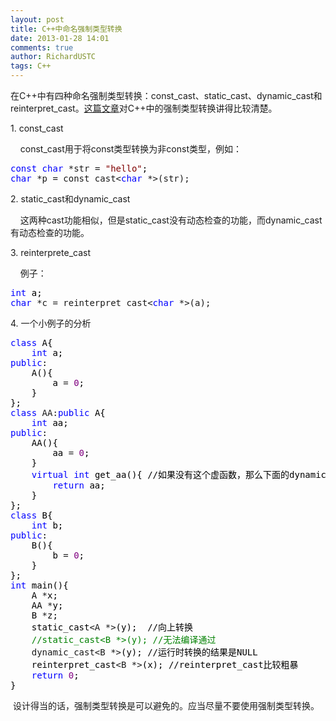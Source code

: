 ```yaml
---
layout: post
title: C++中命名强制类型转换
date: 2013-01-28 14:01
comments: true
author: RichardUSTC
tags: C++
---
```

<p>在C++中有四种命名强制类型转换：const_cast、static_cast、dynamic_cast和reinterpret_cast。<a title="static_cast、dynamic_cast reinterpret_cast和const_cast" href="http://blog.sina.com.cn/s/blog_4a84e45b0100f57m.html" target="_blank">这篇文章</a>对C++中的强制类型转换讲得比较清楚。</p>
<p>1. const_cast</p>
<p>&nbsp; &nbsp; const_cast用于将const类型转换为非const类型，例如：</p>
<div class="cnblogs_code">
<pre><span style="color: #0000ff;">const</span> <span style="color: #0000ff;">char</span> *str = <span style="color: #800000;">"</span><span style="color: #800000;">hello</span><span style="color: #800000;">"</span><span style="color: #000000;">;
</span><span style="color: #0000ff;">char</span> *p = const_cast&lt;<span style="color: #0000ff;">char</span> *&gt;(str);</pre>
</div>
<p>2. static_cast和dynamic_cast</p>
<p>&nbsp; &nbsp; 这两种cast功能相似，但是static_cast没有动态检查的功能，而dynamic_cast有动态检查的功能。</p>
<p>3. reinterprete_cast</p>
<p>&nbsp; &nbsp; 例子：</p>
<div class="cnblogs_code">
<pre><span style="color: #0000ff;">int</span><span style="color: #000000;"> a;
</span><span style="color: #0000ff;">char</span> *c = reinterpret_cast&lt;<span style="color: #0000ff;">char</span> *&gt;(a);</pre>
</div>
<p>4. 一个小例子的分析</p>
<div class="cnblogs_code">
<pre><span style="color: #0000ff;">class</span><span style="color: #000000;"> A{
    </span><span style="color: #0000ff;">int</span><span style="color: #000000;"> a;
</span><span style="color: #0000ff;">public</span><span style="color: #000000;">:
    A(){
        a </span>= <span style="color: #800080;">0</span><span style="color: #000000;">;
    }
};
</span><span style="color: #0000ff;">class</span> AA:<span style="color: #0000ff;">public</span><span style="color: #000000;"> A{
    </span><span style="color: #0000ff;">int</span><span style="color: #000000;"> aa;
</span><span style="color: #0000ff;">public</span><span style="color: #000000;">:
    AA(){
        aa </span>= <span style="color: #800080;">0</span><span style="color: #000000;">;
    }
    </span><span style="color: #0000ff;">virtual</span> <span style="color: #0000ff;">int</span><span style="color: #000000;"> get_aa(){ //如果没有这个虚函数，那么下面的dynamic_cast无法编译通过
        </span><span style="color: #0000ff;">return</span><span style="color: #000000;"> aa;
    }
};
</span><span style="color: #0000ff;">class</span><span style="color: #000000;"> B{
    </span><span style="color: #0000ff;">int</span><span style="color: #000000;"> b;
</span><span style="color: #0000ff;">public</span><span style="color: #000000;">:
    B(){
        b </span>= <span style="color: #800080;">0</span><span style="color: #000000;">;
    }
};
</span><span style="color: #0000ff;">int</span><span style="color: #000000;"> main(){
    A </span>*<span style="color: #000000;">x;
    AA </span>*<span style="color: #000000;">y;
    B </span>*<span style="color: #000000;">z;
    static_cast</span>&lt;A *&gt;<span style="color: #000000;">(y);  //向上转换
    </span><span style="color: #008000;">//</span><span style="color: #008000;">static_cast&lt;B *&gt;(y); //无法编译通过</span>
    dynamic_cast&lt;B *&gt;<span style="color: #000000;">(y); //运行时转换的结果是NULL
    reinterpret_cast</span>&lt;B *&gt;<span style="color: #000000;">(x); //reinterpret_cast比较粗暴
    </span><span style="color: #0000ff;">return</span> <span style="color: #800080;">0</span><span style="color: #000000;">;
}</span></pre>
</div>
<p>&nbsp;设计得当的话，强制类型转换是可以避免的。应当尽量不要使用强制类型转换。</p>
